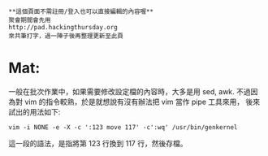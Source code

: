     **這個頁面不需註冊/登入也可以直接編輯的內容喔**
    聚會期間會先用 
    http://pad.hackingthursday.org
    來共筆打字，過一陣子後再整理更新至此頁



# Mat:

一般在批次作業中，如果需要修改設定檔的內容時，大多是用 sed, awk. 
不過因為對 vim 的指令較熟，於是就想說有沒有辦法把 vim 當作 pipe 工具來用，
後來試出的用法如下:


    vim -i NONE -e -X -c ':123 move 117' -c':wq' /usr/bin/genkernel


這一段的語法，是指將第 123 行換到 117 行，然後存檔。